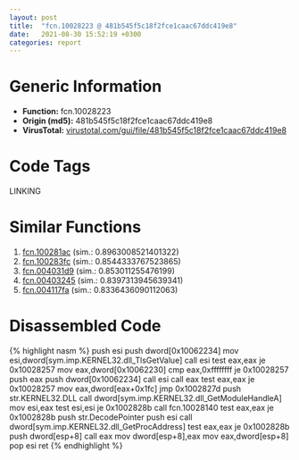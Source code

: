 ```yaml
---
layout: post
title:  "fcn.10028223 @ 481b545f5c18f2fce1caac67ddc419e8"
date:   2021-08-30 15:52:19 +0300
categories: report
---
```


# Generic Information
- **Function:** fcn.10028223
- **Origin (md5):** 481b545f5c18f2fce1caac67ddc419e8
- **VirusTotal:** [virustotal.com/gui/file/481b545f5c18f2fce1caac67ddc419e8][virustotal_ref]

# Code Tags
<span class="tag" id="LINKING">LINKING</span>


# Similar Functions

1. [fcn.100281ac][similar_1_ref] (sim.: 0.8963008521401322)
2. [fcn.100283fc][similar_2_ref] (sim.: 0.8544333767523865)
3. [fcn.004031d9][similar_3_ref] (sim.: 0.853011255476199)
4. [fcn.00403245][similar_4_ref] (sim.: 0.8397313945639341)
5. [fcn.004117fa][similar_5_ref] (sim.: 0.8336436090112063)


# Disassembled Code

{% highlight nasm %}
push esi
push dword[0x10062234]
mov esi,dword[sym.imp.KERNEL32.dll_TlsGetValue]
call esi
test eax,eax
je 0x10028257
mov eax,dword[0x10062230]
cmp eax,0xffffffff
je 0x10028257
push eax
push dword[0x10062234]
call esi
call eax
test eax,eax
je 0x10028257
mov eax,dword[eax+0x1fc]
jmp 0x1002827d
push str.KERNEL32.DLL
call dword[sym.imp.KERNEL32.dll_GetModuleHandleA]
mov esi,eax
test esi,esi
je 0x1002828b
call fcn.10028140
test eax,eax
je 0x1002828b
push str.DecodePointer
push esi
call dword[sym.imp.KERNEL32.dll_GetProcAddress]
test eax,eax
je 0x1002828b
push dword[esp+8]
call eax
mov dword[esp+8],eax
mov eax,dword[esp+8]
pop esi
ret 
{% endhighlight %}


[similar_1_ref]: /report/fcn.100281ac@481b545f5c18f2fce1caac67ddc419e8
[similar_2_ref]: /report/fcn.100283fc@481b545f5c18f2fce1caac67ddc419e8
[similar_3_ref]: /report/fcn.004031d9@e38ba004520fa1a86a35b63e8d5843ef
[similar_4_ref]: /report/fcn.00403245@e38ba004520fa1a86a35b63e8d5843ef
[similar_5_ref]: /report/fcn.004117fa@de21a548b66aa6c0b17491b6a31e14fa
[virustotal_ref]: https://www.virustotal.com/gui/file/481b545f5c18f2fce1caac67ddc419e8